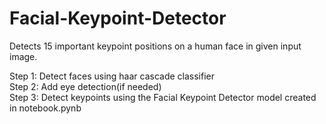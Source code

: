 # Facial-Keypoint-Detector
Detects 15 important keypoint positions on a human face in given input image.


Step 1: Detect faces using haar cascade classifier
<br>
Step 2: Add eye detection(if needed) 
<br>
Step 3: Detect keypoints using the Facial Keypoint Detector model created in notebook.pynb 
